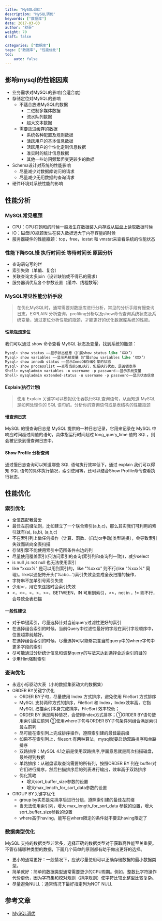 ```yaml
---  
title: "MySQL调优"
description: "MySQL调优"
keywords: ["数据库"]
date: 2017-03-03
author: "默哥"
weight: 70
draft: false

categories: ["数据库"]
tags: ["数据库", "性能优化"]  
toc: 
    auto: false
---
```


## 影响mysql的性能因素
* 业务需求对MySQL的影响(合适合度)
* 存储定位对MySQL的影响
    * 不适合放进MySQL的数据
        * 二进制多媒体数据
        * 流水队列数据
        * 超大文本数据
    * 需要放进缓存的数据
        * 系统各种配置及规则数据
        * 活跃用户的基本信息数据
        * 活跃用户的个性化定制信息数据
        * 准实时的统计信息数据
        * 其他一些访问频繁但变更较少的数据
* Schema设计对系统的性能影响
    * 尽量减少对数据库访问的请求
    * 尽量减少无用数据的查询请求
* 硬件环境对系统性能的影响
## 性能分析
### MySQL常见瓶颈
* CPU：CPU在饱和的时候一般发生在数据装入内存或从磁盘上读取数据时候
* IO：磁盘I/O瓶颈发生在装入数据远大于内存容量的时候
* 服务器硬件的性能瓶颈：top，free，iostat 和 vmstat来查看系统的性能状态

### 性能下降SQL慢 执行时间长 等待时间长 原因分析
* 查询语句写的烂
* 索引失效（单值、复合）
* 关联查询太多join（设计缺陷或不得已的需求）
* 服务器调优及各个参数设置（缓冲、线程数等）

### MySQL常见性能分析手段
> 在优化MySQL时，通常需要对数据库进行分析，常见的分析手段有慢查询日志，EXPLAIN 分析查询，profiling分析以及show命令查询系统状态及系统变量，通过定位分析性能的瓶颈，才能更好的优化数据库系统的性能。

#### 性能瓶颈定位
我们可以通过 show 命令查看 MySQL 状态及变量，找到系统的瓶颈：

```sql
Mysql> show status ——显示状态信息（扩展show status like ‘XXX’）
Mysql> show variables ——显示系统变量（扩展show variables like ‘XXX’）
Mysql> show innodb status ——显示InnoDB存储引擎的状态
Mysql> show processlist ——查看当前SQL执行，包括执行状态、是否锁表等
Shell> mysqladmin variables -u username -p password——显示系统变量
Shell> mysqladmin extended-status -u username -p password——显示状态信息
```
#### Explain(执行计划)
> 使用 Explain 关键字可以模拟优化器执行SQL查询语句，从而知道 MySQL 是如何处理你的 SQL 语句的。分析你的查询语句或是表结构的性能瓶颈

#### 慢查询日志
MySQL 的慢查询日志是 MySQL 提供的一种日志记录，它用来记录在 MySQL 中响应时间超过阈值的语句，具体指运行时间超过 long_query_time 值的 SQL，则会被记录到慢查询日志中。

#### Show Profile 分析查询
通过慢日志查询可以知道哪些 SQL 语句执行效率低下，通过 explain 我们可以得知 SQL 语句的具体执行情况，索引使用等，还可以结合Show Profile命令查看执行状态。

## 性能优化
### 索引优化
* 全值匹配我最爱
* 最佳左前缀法则，比如建立了一个联合索引(a,b,c)，那么其实我们可利用的索引就有(a), (a,b), (a,b,c)
* 不在索引列上做任何操作（计算、函数、(自动or手动)类型转换），会导致索引失效而转向全表扫描
* 存储引擎不能使用索引中范围条件右边的列
* 尽量使用覆盖索引(只访问索引的查询(索引列和查询列一致))，减少select
* is null ,is not null 也无法使用索引
* like "xxxx%" 是可以用到索引的，like "%xxxx" 则不行(like "%xxx%" 同理)。like以通配符开头('%abc...')索引失效会变成全表扫描的操作，
* 字符串不加单引号索引失效
* 少用or，用它来连接时会索引失效
* <，<=，=，>，>=，BETWEEN，IN 可用到索引，<>，not in ，!= 则不行，会导致全表扫描
#### 一般性建议
* 对于单键索引，尽量选择针对当前query过滤性更好的索引
* 在选择组合索引的时候，当前Query中过滤性最好的字段在索引字段顺序中，位置越靠前越好。
* 在选择组合索引的时候，尽量选择可以能够包含当前query中的where字句中更多字段的索引
* 尽可能通过分析统计信息和调整query的写法来达到选择合适索引的目的
* 少用Hint强制索引

### 查询优化
* 永远小标驱动大表（小的数据集驱动大的数据集）
* ORDER BY关键字优化
    * ORDER BY子句，尽量使用 Index 方式排序，避免使用 FileSort 方式排序
    * MySQL 支持两种方式的排序，FileSort 和 Index，Index效率高，它指 MySQL 扫描索引本身完成排序，FileSort 效率较低；
    * ORDER BY 满足两种情况，会使用Index方式排序；①ORDER BY语句使用索引最左前列 ②使用where子句与ORDER BY子句条件列组合满足索引最左前列
    * 尽可能在索引列上完成排序操作，遵照索引建的最佳最前缀
    * 如果不在索引列上，filesort 有两种算法，mysql就要启动双路排序和单路排序
    * 双路排序：MySQL 4.1之前是使用双路排序,字面意思就是两次扫描磁盘，最终得到数据
    * 单路排序：从磁盘读取查询需要的所有列，按照ORDER BY 列在 buffer对它们进行排序，然后扫描排序后的列表进行输出，效率高于双路排序
    * 优化策略
        * 增大sort_buffer_size参数的设置
        * 增大max_lencth_for_sort_data参数的设置
* GROUP BY关键字优化
    * group by实质是先排序后进行分组，遵照索引建的最佳左前缀
    * 当无法使用索引列，增大 max_length_for_sort_data 参数的设置，增大sort_buffer_size参数的设置
    * where高于having，能写在where限定的条件就不要去having限定了

### 数据类型优化
MySQL 支持的数据类型非常多，选择正确的数据类型对于获取高性能至关重要。不管存储哪种类型的数据，下面几个简单的原则都有助于做出更好的选择。
* 更小的通常更好：一般情况下，应该尽量使用可以正确存储数据的最小数据类型。
* 简单就好：简单的数据类型通常需要更少的CPU周期。例如，整数比字符操作代价更低，因为字符集和校对规则（排序规则）使字符比较比整型比较复杂。
* 尽量避免NULL：通常情况下最好指定列为NOT NULL

## 参考文章
* [MySQL调优](https://juejin.cn/post/6850037271233331208#heading-54 "MySQL调优")